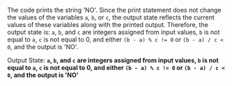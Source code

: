 The code prints the string 'NO'. Since the print statement does not change the values of the variables `a`, `b`, or `c`, the output state reflects the current values of these variables along with the printed output. Therefore, the output state is: `a`, `b`, and `c` are integers assigned from input values, `b` is not equal to `a`, `c` is not equal to 0, and either `(b - a) % c != 0` or `(b - a) / c < 0`, and the output is 'NO'.

Output State: **`a`, `b`, and `c` are integers assigned from input values, `b` is not equal to `a`, `c` is not equal to 0, and either `(b - a) % c != 0` or `(b - a) / c < 0`, and the output is 'NO'**
